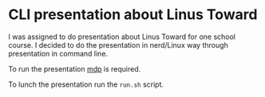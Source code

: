# CLI presentation about Linus Toward

I was assigned to do presentation about Linus Toward for one school course. I decided to do the presentation in nerd/Linux way through presentation in command line.

To run the presentation [mdp](https://github.com/visit1985/mdp) is required. 

To lunch the presentation run the `run.sh` script.
